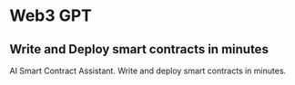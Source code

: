 # Web3 GPT
## Write and Deploy smart contracts in minutes
AI Smart Contract Assistant. Write and deploy smart contracts in minutes.
